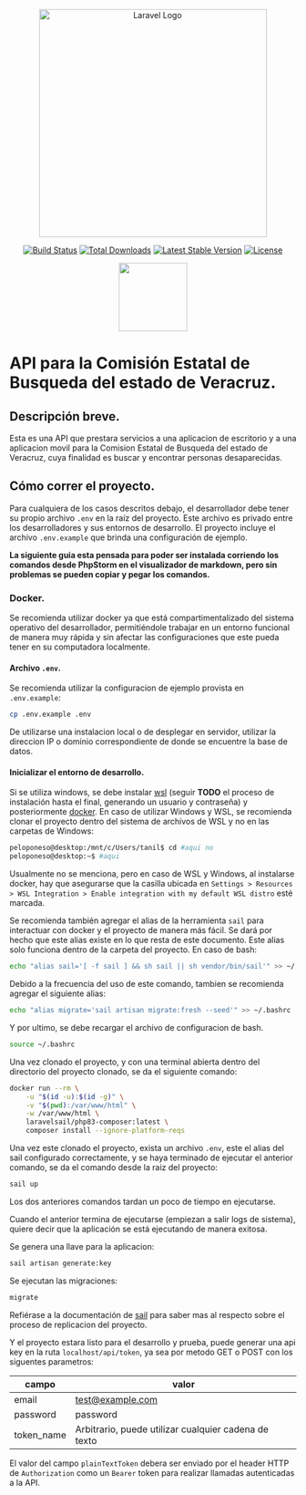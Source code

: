 <p align="center">
    <a href="https://laravel.com" target="_blank">
        <img src="https://raw.githubusercontent.com/laravel/art/master/logo-lockup/5%20SVG/2%20CMYK/1%20Full%20Color/laravel-logolockup-cmyk-red.svg" width="400" alt="Laravel Logo">
    </a>
</p>

<p align="center">
<a href="https://github.com/laravel/framework/actions"><img src="https://github.com/laravel/framework/workflows/tests/badge.svg" alt="Build Status"></a>
<a href="https://packagist.org/packages/laravel/framework"><img src="https://img.shields.io/packagist/dt/laravel/framework" alt="Total Downloads"></a>
<a href="https://packagist.org/packages/laravel/framework"><img src="https://img.shields.io/packagist/v/laravel/framework" alt="Latest Stable Version"></a>
<a href="https://packagist.org/packages/laravel/framework"><img src="https://img.shields.io/packagist/l/laravel/framework" alt="License"></a>
</p>
<p align="center">
    <img src="https://iupac.org/wp-content/uploads/2021/02/ITSX-Logo.png" height="120">
</p>

# API para la Comisión Estatal de Busqueda del estado de Veracruz.
## Descripción breve.
Esta es una API que prestara servicios a una aplicacion de escritorio y a una aplicacion movil para la Comision Estatal de Busqueda del estado de Veracruz, cuya finalidad es buscar y encontrar personas desaparecidas.

## Cómo correr el proyecto.
Para cualquiera de los casos descritos debajo, el desarrollador debe tener su propio archivo `.env` en la raíz del proyecto. Este archivo es privado entre los desarrolladores y sus entornos de desarrollo. El proyecto incluye el archivo `.env.example` que brinda una configuración de ejemplo.

**La siguiente guia esta pensada para poder ser instalada corriendo los comandos desde PhpStorm en el visualizador de markdown, pero sin problemas se pueden copiar y pegar los comandos.**

### Docker.
Se recomienda utilizar docker ya que está compartimentalizado del sistema operativo del desarrollador, permitiéndole trabajar en un entorno funcional de manera muy rápida y sin afectar las configuraciones que este pueda tener en su computadora localmente.

#### Archivo `.env`.
Se recomienda utilizar la configuracion de ejemplo provista en `.env.example`:
```bash
cp .env.example .env
```
De utilizarse una instalacion local o de desplegar en servidor, utilizar la direccion IP o dominio correspondiente de donde se encuentre la base de datos.

#### Inicializar el entorno de desarrollo.
Si se utiliza windows, se debe instalar [wsl](https://learn.microsoft.com/en-us/windows/wsl/install) (seguir **TODO** el proceso de instalación hasta el final, generando un usuario y contraseña) y posteriormente [docker](https://docs.docker.com/get-docker/). En caso de utilizar Windows y WSL, se recomienda clonar el proyecto dentro del sistema de archivos de WSL y no en las carpetas de Windows:
```bash
peloponeso@desktop:/mnt/c/Users/tanil$ cd #aqui no
peloponeso@desktop:~$ #aqui
```

Usualmente no se menciona, pero en caso de WSL y Windows, al instalarse docker, hay que asegurarse que la casilla ubicada en `Settings > Resources > WSL Integration > Enable integration with my default WSL distro` esté marcada.

Se recomienda también agregar el alias de la herramienta `sail` para interactuar con docker y el proyecto de manera más fácil. Se dará por hecho que este alias existe en lo que resta de este documento. Este alias solo funciona dentro de la carpeta del proyecto. En caso de bash:
```bash
echo "alias sail='[ -f sail ] && sh sail || sh vendor/bin/sail'" >> ~/.bashrc
```

Debido a la frecuencia del uso de este comando, tambien se recomienda agregar el siguiente alias:
```bash
echo "alias migrate='sail artisan migrate:fresh --seed'" >> ~/.bashrc
```

Y por ultimo, se debe recargar el archivo de configuracion de bash.
```bash
source ~/.bashrc
```

Una vez clonado el proyecto, y con una terminal abierta dentro del directorio del proyecto clonado, se da el siguiente comando:
```bash
docker run --rm \
    -u "$(id -u):$(id -g)" \
    -v "$(pwd):/var/www/html" \
    -w /var/www/html \
    laravelsail/php83-composer:latest \
    composer install --ignore-platform-reqs
```

Una vez este clonado el proyecto, exista un archivo `.env`, este el alias del sail configurado correctamente, y se haya terminado de ejecutar el anterior comando, se da el comando desde la raiz del proyecto:
```sh
sail up
```

Los dos anteriores comandos tardan un poco de tiempo en ejecutarse.

Cuando el anterior termina de ejecutarse (empiezan a salir logs de sistema), quiere decir que la aplicación se está ejecutando de manera exitosa.

Se genera una llave para la aplicacion:
```sh
sail artisan generate:key
```

Se ejecutan las migraciones:
```sh
migrate
```
Refiérase a la documentación de [sail](https://laravel.com/docs/10.x/sail) para saber mas al respecto sobre el proceso de replicacion del proyecto.

Y el proyecto estara listo para el desarrollo y prueba, puede generar una api key en la ruta `localhost/api/token`, ya sea por metodo GET o POST con los siguentes parametros:

|campo|valor|
|-|-|
|email|test@example.com|
|password|password|
|token_name|Arbitrario, puede utilizar cualquier cadena de texto|

El valor del campo `plainTextToken` debera ser enviado por el header HTTP de `Authorization` como un `Bearer` token para realizar llamadas autenticadas a la API.
